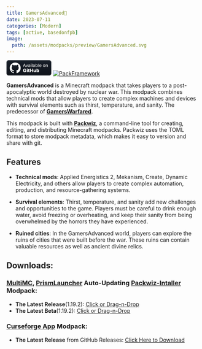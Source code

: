 ```yaml
---
title: GamersAdvanced🦾
date: 2023-07-11
categories: [Modern]
tags: [active, basedonfpb]
image:
  path: /assets/modpacks/preview/GamersAdvanced.svg
---
```

<a href="https://github.com/GamersModpacks/GamersAdvanced"><img alt="SourceCode" height="40" src="/assets/badges/github_vector.svg"></a>
<a href="https://den4enko.github.io/posts/PackFramework/"><img alt="PackFramework" height="40" src="https://den4enko.github.io/PackFramework/badge.svg"></a>

**GamersAdvanced** is a Minecraft modpack that takes players to a post-apocalyptic world destroyed by nuclear war. This modpack combines technical mods that allow players to create complex machines and devices with survival elements such as thirst, temperature, and sanity. The predecessor of [**GamersWarfared**](https://github.com/GamersModpacks/GamersWarfared).

This modpack is built with [**Packwiz**](https://packwiz.infra.link/), a command-line tool for creating, editing, and distributing Minecraft modpacks. Packwiz uses the TOML format to store modpack metadata, which makes it easy to version and share with git.
## Features

- **Technical mods**: Applied Energistics 2, Mekanism, Create, Dynamic Electricity, and others allow players to create complex automation, production, and resource-gathering systems.

- **Survival elements**: Thirst, temperature, and sanity add new challenges and opportunities to the game. Players must be careful to drink enough water, avoid freezing or overheating, and keep their sanity from being overwhelmed by the horrors they have experienced.

- **Ruined cities**: In the GamersAdvanced world, players can explore the ruins of cities that were built before the war. These ruins can contain valuable resources as well as ancient divine relics.

## Downloads:
### [MultiMC](https://multimc.org/), [PrismLauncher](https://prismlauncher.org/) Auto-Updating [Packwiz-Intaller](https://github.com/packwiz/packwiz-installer) Modpack:
- **The Latest Release**(1.19.2): [Click or Drag-n-Drop](/GamersAdvanced/downloads/mmc/forge/1.19.2/GamersAdvanced.zip)
- **The Latest Beta**(1.19.2): [Click or Drag-n-Drop](/GamersAdvanced/downloads/mmc/forge/1.19.2/GamersAdvanced-beta.zip)

### [Curseforge App](https://www.curseforge.com/download/app) Modpack:
- **The Latest Release** from GitHub Releases: [Click Here to Download](https://github.com/GamersModpacks/GamersAdvanced/releases/latest/download/GamersAdvanced-CurseForge.zip)
